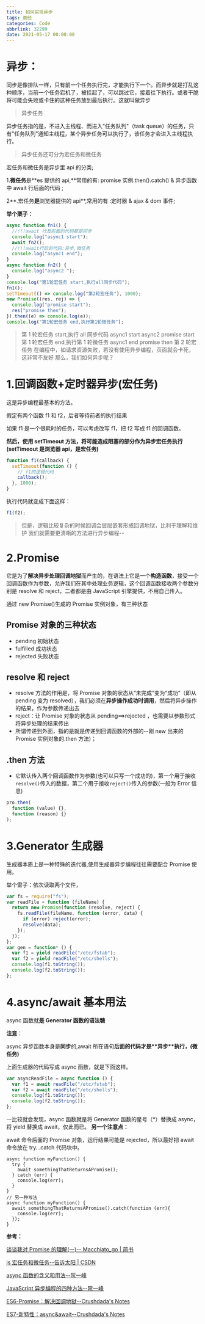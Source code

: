 ```yaml
---
title: 如何实现异步
tags: 面经
categories: Code
abbrlink: 32299
date: 2021-05-17 00:00:00
---
```


# 异步：

同步是像排队一样，只有前一个任务执行完，才能执行下一个。而异步就是打乱这种顺序，当前一个任务宕机了，被挂起了，可以跳过它，接着往下执行。或者干脆将可能会失败或卡住的这种任务放到最后执行。这就叫做异步

<!-- more -->

> 异步任务

异步任务指的是，不进入主线程、而进入"任务队列"（task queue）的任务，只有"任务队列"通知主线程，某个异步任务可以执行了，该任务才会进入主线程执行。

> 异步任务还可分为宏任务和微任务

宏任务和微任务是异步里 api 的分类;

1.**微任务**是**es 提供的 api,**常用的有: promise 实例.then().catch() & 异步函数中 await 行后面的代码 ;

2**.宏任务**是**浏览器提供的 api**,常用的有 :定时器 & ajax & dom 事件;

**举个栗子：**

```javascript
async function fn1() {
  //!!!await 行及前面的代码都是同步
  console.log("async1 start");
  await fn2();
  //!!!await行后的代码:异步,微任务
  console.log("async1 end");
}
async function fn2() {
  console.log("async2 ");
}
console.log("第1轮宏任务 start,执行all同步代码");
fn1();
setTimeout(() => console.log("第2轮宏任务"), 1000);
new Promise((res, rej) => {
  console.log("promise start");
  res("promise then");
}).then((e) => console.log(e));
console.log("第1轮宏任务 end,执行第1轮微任务");
```

> 第 1 轮宏任务 start,执行 all 同步代码
> async1 start
> async2
> promise start
> 第 1 轮宏任务 end,执行第 1 轮微任务
> async1 end
> promise then
> 第 2 轮宏任务
> 在编程中，如请求资源失败，若没有使用异步编程，页面就会卡死，这非常不友好
> 那么，我们如何异步呢？

# 1.回调函数+定时器异步(宏任务)

这是异步编程最基本的方法。

假定有两个函数 f1 和 f2，后者等待前者的执行结果

如果 f1 是一个很耗时的任务，可以考虑改写 f1，把 f2 写成 f1 的回调函数。

**然后，使用 setTimeout 方法，将可能造成阻塞的部分作为异步宏任务执行(setTimeout 是浏览器 api，是宏任务)**

```javascript
function f1(callback) {
  setTimeout(function () {
    // f1的逻辑代码
    callback();
  }, 1000);
}
```

执行代码就变成下面这样：

```javascript
f1(f2);
```

> 但是，逻辑比较复杂的时候回调会层层嵌套形成回调地狱，比利于理解和维护
> 我们就需要更清晰的方法进行异步编程--

# 2.Promise

它是为了**解决异步处理回调地狱**而产生的，在语法上它是一个**构造函数**，接受一个回调函数作为参数，允许我们在其中处理业务逻辑，这个回调函数接收两个参数分别是 resolve 和 reject，二者都是由 JavaScript 引擎提供，不用自己传入。

通过 new Promise()生成的 Promise 实例对象，有三种状态

## Promise 对象的三种状态

- pending 初始状态
- fulfilled 成功状态
- rejected 失败状态

## resolve 和 reject

- resolve 方法的作用是，将 Promise 对象的状态从“未完成”变为“成功”（即从 pending 变为 resolved），我们必须在**异步操作成功时调用**，然后将异步操作的结果，作为参数传递出去
- reject：让 Promise 对象的状态从 pending==>rejected ，也需要以参数形式将异步处理的结果传出
- 所谓传递到外面，指的是就是传递到回调函数的外部的--刚 new 出来的 Promise 实例对象的.then 方法)；

## .then 方法

- 它默认传入两个回调函数作为参数(也可以只写一个成功的)，第一个用于接收`resolve()`传入的数据，第二个用于接收`reject()`传入的参数(一般为 Error 信息)

```javascript
pro.then(
  function (value) {},
  function (reason) {}
);
```

# 3.Generator 生成器

生成器本质上是一种特殊的迭代器,使用生成器异步编程往往需要配合 Promise 使用。

举个雷子：依次读取两个文件，

```javascript
var fs = require("fs");
var readFile = function (fileName) {
  return new Promise(function (resolve, reject) {
    fs.readFile(fileName, function (error, data) {
      if (error) reject(error);
      resolve(data);
    });
  });
};
var gen = function* () {
  var f1 = yield readFile("/etc/fstab");
  var f2 = yield readFile("/etc/shells");
  console.log(f1.toString());
  console.log(f2.toString());
};
```

# 4.async/await 基本用法

async 函数就**是 Generator 函数的语法糖**

**注意**：

async 异步函数本身是**同步**的,await 所在语句**后面的代码才是\*\***异步\***\*执行，(微任务)**

上面生成器的代码写成 async 函数，就是下面这样。

```javascript
var asyncReadFile = async function () {
  var f1 = await readFile("/etc/fstab");
  var f2 = await readFile("/etc/shells");
  console.log(f1.toString());
  console.log(f2.toString());
};
```

一比较就会发现，async 函数就是将 Generator 函数的星号（\*）替换成 async，将 yield 替换成 await，仅此而已。
**另一个注意点：**

await 命令后面的 Promise 对象，运行结果可能是 rejected，所以最好把 await 命令放在 try...catch 代码块中。

```plain
async function myFunction() {
  try {
    await somethingThatReturnsAPromise();
  } catch (err) {
    console.log(err);
  }
}
// 另一种写法
async function myFunction() {
  await somethingThatReturnsAPromise().catch(function (err){
    console.log(err);
  });
}
```

**参考：**

[谈谈我对 Promise 的理解(一)-- Macchiato_go | 简书](https://www.jianshu.com/p/002003a38e89?fileGuid=Y6X6pwHp3R9YGDpk)

[js 宏任务和微任务--告诉太阳 | CSDN](https://blog.csdn.net/qq_43385689/article/details/113797502?fileGuid=Y6X6pwHp3R9YGDpk)

[async 函数的含义和用法--阮一峰](http://www.ruanyifeng.com/blog/2015/05/async.html?fileGuid=Y6X6pwHp3R9YGDpk)

[JavaScript 异步编程的四种方法--阮一峰](http://www.ruanyifeng.com/blog/2012/12/asynchronous%EF%BC%BFjavascript.html?fileGuid=Y6X6pwHp3R9YGDpk)

[ES6-Promise：解决回调地狱--Crushdada's Notes](https://crushdada.gitee.io/archives/ES6-Promise%EF%BC%9A%E8%A7%A3%E5%86%B3%E5%9B%9E%E8%B0%83%E5%9C%B0%E7%8B%B1/?fileGuid=Y6X6pwHp3R9YGDpk)

[ES7-新特性：async&await--Crushdada's Notes](https://crushdada.gitee.io/archives/ES7-%E6%96%B0%E7%89%B9%E6%80%A7%EF%BC%9Aasync&await/?fileGuid=Y6X6pwHp3R9YGDpk)
